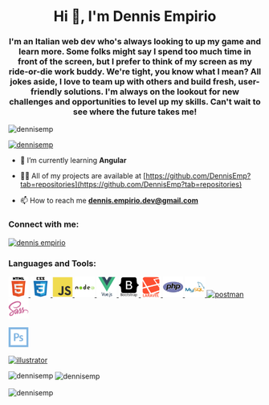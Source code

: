 <h1 align="center">Hi 👋, I'm Dennis Empirio</h1>
<h3 align="center">I'm an Italian web dev who's always looking to up my game and learn more. Some folks might say I spend too much time in front of the screen, but I prefer to think of my screen as my ride-or-die work buddy. We're tight, you know what I mean? All jokes aside, I love to team up with others and build fresh, user-friendly solutions. I'm always on the lookout for new challenges and opportunities to level up my skills. Can't wait to see where the future takes me!</h3>

<p align="left"> <img src="https://komarev.com/ghpvc/?username=dennisemp&label=Profile%20views&color=0e75b6&style=flat" alt="dennisemp" /> </p>

<p align="left"> <a href="https://github.com/ryo-ma/github-profile-trophy"><img src="https://github-profile-trophy.vercel.app/?username=dennisemp" alt="dennisemp" /></a> </p>

- 🌱 I’m currently learning **Angular**

- 👨‍💻 All of my projects are available at [https://github.com/DennisEmp?tab=repositories](https://github.com/DennisEmp?tab=repositories)

- 📫 How to reach me **dennis.empirio.dev@gmail.com**

<h3 align="left">Connect with me:</h3>
<p align="left">
<a href="https://linkedin.com/in/dennis empirio" target="blank"><img align="center" src="https://raw.githubusercontent.com/rahuldkjain/github-profile-readme-generator/master/src/images/icons/Social/linked-in-alt.svg" alt="dennis empirio" height="30" width="40" /></a>
</p>

<h3 align="left">Languages and Tools:</h3>
<p align="left"> 
<a href="https://www.w3.org/html/" target="_blank" rel="noreferrer"> <img src="https://raw.githubusercontent.com/devicons/devicon/master/icons/html5/html5-original-wordmark.svg" alt="html5" width="40" height="40"/> </a> <a href="https://www.w3schools.com/css/" target="_blank" rel="noreferrer"> <img src="https://raw.githubusercontent.com/devicons/devicon/master/icons/css3/css3-original-wordmark.svg" alt="css3" width="40" height="40"/> </a> <a href="https://developer.mozilla.org/en-US/docs/Web/JavaScript" target="_blank" rel="noreferrer"> <img src="https://raw.githubusercontent.com/devicons/devicon/master/icons/javascript/javascript-original.svg" alt="javascript" width="40" height="40"/> </a> <a href="https://nodejs.org" target="_blank" rel="noreferrer"> <img src="https://raw.githubusercontent.com/devicons/devicon/master/icons/nodejs/nodejs-original-wordmark.svg" alt="nodejs" width="40" height="40"/> </a> <a href="https://vuejs.org/" target="_blank" rel="noreferrer"> <img src="https://raw.githubusercontent.com/devicons/devicon/master/icons/vuejs/vuejs-original-wordmark.svg" alt="vuejs" width="40" height="40"/> </a> <a href="https://getbootstrap.com" target="_blank" rel="noreferrer"> <img src="https://raw.githubusercontent.com/devicons/devicon/master/icons/bootstrap/bootstrap-plain-wordmark.svg" alt="bootstrap" width="40" height="40"/> </a> <a href="https://laravel.com/" target="_blank" rel="noreferrer"> <img src="https://raw.githubusercontent.com/devicons/devicon/master/icons/laravel/laravel-plain-wordmark.svg" alt="laravel" width="40" height="40"/> </a> <a href="https://www.php.net" target="_blank" rel="noreferrer"> <img src="https://raw.githubusercontent.com/devicons/devicon/master/icons/php/php-original.svg" alt="php" width="40" height="40"/> </a> <a href="https://www.mysql.com/" target="_blank" rel="noreferrer"> <img src="https://raw.githubusercontent.com/devicons/devicon/master/icons/mysql/mysql-original-wordmark.svg" alt="mysql" width="40" height="40"/> </a> <a href="https://postman.com" target="_blank" rel="noreferrer"> <img src="https://www.vectorlogo.zone/logos/getpostman/getpostman-icon.svg" alt="postman" width="40" height="40"/> </a> <a href="https://sass-lang.com" target="_blank" rel="noreferrer"> <img src="https://raw.githubusercontent.com/devicons/devicon/master/icons/sass/sass-original.svg" alt="sass" width="40" height="40"/> </a> 

<a href="https://www.photoshop.com/en" target="_blank" rel="noreferrer"> <img src="https://raw.githubusercontent.com/devicons/devicon/master/icons/photoshop/photoshop-line.svg" alt="photoshop" width="40" height="40"/> </a> 

<a href="https://www.adobe.com/in/products/illustrator.html" target="_blank" rel="noreferrer"> <img src="https://www.vectorlogo.zone/logos/adobe_illustrator/adobe_illustrator-icon.svg" alt="illustrator" width="40" height="40"/> </a> 
</p>

<p><img align="left" src="https://github-readme-stats.vercel.app/api/top-langs?username=dennisemp&show_icons=true&locale=en&layout=compact" alt="dennisemp" /></p>

<p>&nbsp;<img align="center" src="https://github-readme-stats.vercel.app/api?username=dennisemp&show_icons=true&locale=en" alt="dennisemp" /></p>

<p><img align="center" src="https://github-readme-streak-stats.herokuapp.com/?user=dennisemp&" alt="dennisemp" /></p>


